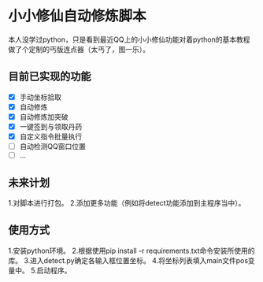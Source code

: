 # 小小修仙自动修炼脚本  

本人没学过python，只是看到最近QQ上的小小修仙功能对着python的基本教程做了个定制的丐版连点器（太丐了，图一乐）。  

## 目前已实现的功能  

- [x] 手动坐标拾取
- [x] 自动修炼
- [x] 自动修炼加突破
- [x] 一键签到与领取丹药
- [x] 自定义指令批量执行
- [ ] 自动检测QQ窗口位置
- [ ] ...  

## 未来计划  

1.对脚本进行打包。
2.添加更多功能（例如将detect功能添加到主程序当中）。

## 使用方式  

1.安装python环境。
2.根据使用pip install -r requirements.txt命令安装所使用的库。
3.进入detect.py确定各输入框位置坐标。
4.将坐标列表填入main文件pos变量中。
5.启动程序。  
